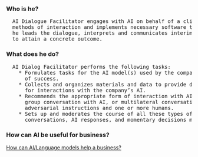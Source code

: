 ### Who is he?
<pre>
  AI Dialogue Facilitator engages with AI on behalf of a client. He selects the most suitable models, 
  methods of interaction and implements necessary software tools. Subsequently, together with the customer 
  he leads the dialogue, interprets and communicates interim outcomes, and iterates the process as needed 
  to attain a concrete outcome.
</pre>
### What does he do?
<pre>
  AI Dialog Facilitator performs the following tasks:
    * Formulates tasks for the AI model(s) used by the company, ensuring a reasonable expectation 
      of success.
    * Collects and organizes materials and data to provide descriptive context to and documented precedents 
      for interactions with the company’s AI.
    * Recommends the appropriate form of interaction with AI for each task, such as one-on-one dialogue, 
      group conversation with AI, or multilateral conversation involving multiple copies of AI with 
      adversarial instructions and one or more humans.
    * Sets up and moderates the course of all these types of interactions, documenting the stages of 
      conversations, AI responses, and momentary decisions made by the human participants.
</pre>
### How can AI be useful for business?
[How can AI/Language models help a business?](https://github.com/ai-dialogue-facilitator/how-can-ai-help-business)
